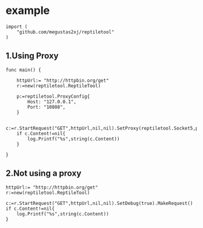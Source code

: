# example
    import (
        "github.com/megustas2xj/reptiletool"
    )
## 1.Using Proxy
    func main() {

        httpUrl:= "http://httpbin.org/get"
        r:=new(reptiletool.ReptileTool)

        p:=reptiletool.ProxyConfig{
            Host: "127.0.0.1",
            Port: "10808",
        }

        c:=r.StartRequest("GET",httpUrl,nil,nil).SetProxy(reptiletool.Socket5,p).SetDebug(true).MakeRequest()
        if c.Content!=nil{
            log.Printf("%s",string(c.Content))
        }

    }

## 2.Not using a proxy

	httpUrl:= "http://httpbin.org/get"
	r:=new(reptiletool.ReptileTool)

	c:=r.StartRequest("GET",httpUrl,nil,nil).SetDebug(true).MakeRequest()
	if c.Content!=nil{
		log.Printf("%s",string(c.Content))
	}